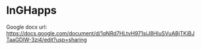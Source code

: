 # InGHapps
Google docx url: https://docs.google.com/document/d/1qNRd7HLtvH971siJ8HluSVuABjTKiBJTaaGDlW-3zi4/edit?usp=sharing
